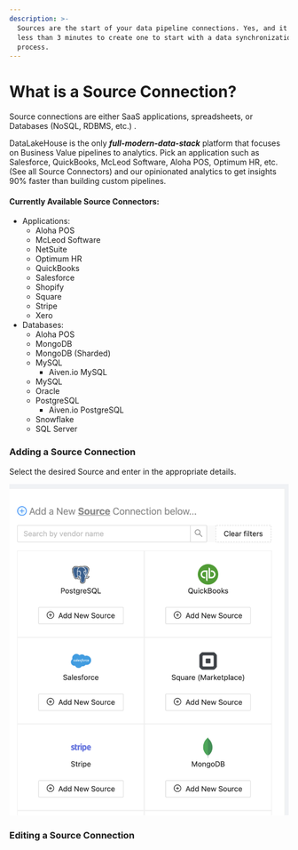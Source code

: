 ```yaml
---
description: >-
  Sources are the start of your data pipeline connections. Yes, and it takes
  less than 3 minutes to create one to start with a data synchronization
  process.
---
```


# What is a Source Connection?

Source connections are either SaaS applications, spreadsheets, or Databases (NoSQL, RDBMS, etc.) .

DataLakeHouse is the only _**full-modern-data-stack**_ platform that focuses on Business Value pipelines to analytics. Pick an application such as Salesforce, QuickBooks, McLeod Software, Aloha POS, Optimum HR, etc. (See all Source Connectors) and our opinionated analytics to get insights 90% faster than building custom pipelines.

#### Currently Available Source Connectors:

* Applications:
  * Aloha POS
  * McLeod Software
  * NetSuite
  * Optimum HR
  * QuickBooks
  * Salesforce
  * Shopify
  * Square
  * Stripe
  * Xero
* Databases:
  * Aloha POS
  * MongoDB
  * MongoDB (Sharded)
  * MySQL
    * Aiven.io MySQL
  * MySQL
  * Oracle
  * PostgreSQL
    * Aiven.io PostgreSQL
  * Snowflake
  * SQL Server

### Adding a Source Connection

Select the desired Source and enter in the appropriate details.

&#x20;      ![](<../../.gitbook/assets/image (1) (1).png>)

### Editing a Source Connection



